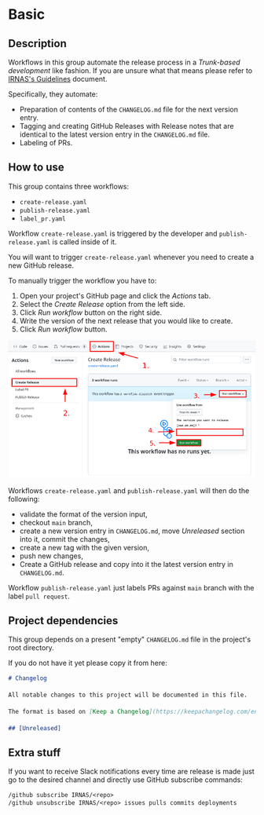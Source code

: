 # Basic

## Description

Workflows in this group automate the release process in a _Trunk-based
development_ like fashion. If you are unsure what that means please refer to
[IRNAS's Guidelines] document.

Specifically, they automate:

- Preparation of contents of the `CHANGELOG.md` file for the next version entry.
- Tagging and creating GitHub Releases with Release notes that are identical to
  the latest version entry in the `CHANGELOG.md` file.
- Labeling of PRs.

## How to use

This group contains three workflows:

- `create-release.yaml`
- `publish-release.yaml`
- `label_pr.yaml`

Workflow `create-release.yaml` is triggered by the developer and
`publish-release.yaml` is called inside of it.

You will want to trigger `create-release.yaml` whenever you need to create a new
GitHub release.

To manually trigger the workflow you have to:

1. Open your project's GitHub page and click the _Actions_ tab.
2. Select the _Create Release_ option from the left side.
3. Click _Run workflow_ button on the right side.
4. Write the version of the next release that you would like to create.
5. Click _Run workflow_ button.

![basic_workflow](basic_workflow.png)

Workflows `create-release.yaml` and `publish-release.yaml` will then do the
following:

- validate the format of the version input,
- checkout `main` branch,
- create a new version entry in `CHANGELOG.md`, move _Unreleased_ section into
  it, commit the changes,
- create a new tag with the given version,
- push new changes,
- Create a GitHub release and copy into it the latest version entry in
  `CHANGELOG.md`.

Workflow `publish-release.yaml` just labels PRs against `main` branch with the
label `pull request`.

## Project dependencies

This group depends on a present "empty" `CHANGELOG.md` file in the project's
root directory.

If you do not have it yet please copy it from here:

```markdown
# Changelog

All notable changes to this project will be documented in this file.

The format is based on [Keep a Changelog](https://keepachangelog.com/en/1.0.0/)

## [Unreleased]
```

## Extra stuff

If you want to receive Slack notifications every time are release is made just
go to the desired channel and directly use GitHub subscribe commands:

```
/github subscribe IRNAS/<repo>
/github unsubscribe IRNAS/<repo> issues pulls commits deployments
```

[irnas's guidelines]: https://github.com/IRNAS/irnas-guidelines-docs
